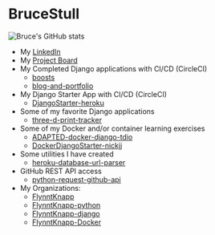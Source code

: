 # BruceStull

![Bruce's GitHub stats](https://github-readme-stats.vercel.app/api?username=brucestull&theme=vue&show_icons=true)

* My [LinkedIn](https://www.linkedin.com/in/bruce-stull/)
* My [Project Board](https://github.com/users/brucestull/projects/6/)
* My Completed Django applications with CI/CD (CircleCI)
  * [boosts](https://github.com/brucestull/boosts)
  * [blog-and-portfolio](https://github.com/brucestull/blog-and-portfolio)
* My Django Starter App with CI/CD (CircleCI)
  * [DjangoStarter-heroku](https://github.com/brucestull/DjangoStarter-heroku)
* Some of my favorite Django applications
  * [three-d-print-tracker](https://github.com/brucestull/three-d-print-tracker)
* Some of my Docker and/or container learning exercises
  * [ADAPTED-docker-django-tdio](https://github.com/brucestull/ADAPTED-docker-django-tdio)
  * [DockerDjangoStarter-nickjj](https://github.com/brucestull/DockerDjangoStarter-nickjj)
  <!--  * [DjangoStarter-codespaces](https://github.com/brucestull/DjangoStarter-codespaces) -->
  <!--  * [DockerDjangoStarter-tdio](https://github.com/brucestull/DockerDjangoStarter-tdio) -->
* Some utilities I have created
  * [heroku-database-url-parser](https://github.com/brucestull/heroku-database-url-parser)
* GitHub REST API access
  * [python-request-github-api](https://github.com/brucestull/python-request-github-api)
* My Organizations:
  * [FlynntKnapp](https://github.com/orgs/FlynntKnapp/repositories)
  * [FlynntKnapp-python](https://github.com/orgs/FlynntKnapp-python/repositories)
  * [FlynntKnapp-django](https://github.com/orgs/FlynntKnapp-django/repositories)
  * [FlynntKnapp-Docker](https://github.com/orgs/FlynntKnapp-Docker/repositories)

<!-- * 🌱 I’m currently learning and/or reviewing: -->

<!-- ![Snake Animation - courtesy of https://blog.arnabghosh.me/add-github-dark-snake-animation-readme](https://github.com/brucestull/brucestull/blob/output/github-contribution-grid-snake.svg)
 -->
 
<!--
**brucestull/brucestull** is a ✨ _special_ ✨ repository because its `README.md` (this file) appears on your GitHub profile.

Here are some ideas to get you started:

- 🔭 I’m currently working on ...
- 👯 I’m looking to collaborate on ...
- 🤔 I’m looking for help with ...
- 💬 Ask me about ...
- 📫 How to reach me: ...
- ⚡ Fun fact: ...
-->
